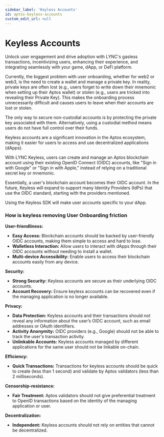 ```yaml
---
sidebar_label: 'Keyless Accounts'
id: aptos-keyless-accounts
custom_edit_url: null
---
```

# Keyless Accounts

<span className="text-lg text-[rgb(192,192,192)]">Unlock user engagement and drive adoption with LYNC's gasless transactions, incentivizing users, enhancing their experience, and integrating seamlessly with your game, dApp, or DeFi platform.</span>

Currently, the biggest problem with user onboarding, whether for web2 or web3, is the need to create a wallet and manage a private key. In reality, private keys are often lost (e.g., users forget to write down their mnemonic when setting up their Aptos wallet) or stolen (e.g., users are tricked into revealing their Private Key). This makes the onboarding process unnecessarily difficult and causes users to leave when their accounts are lost or stolen.

The only way to secure non-custodial accounts is by protecting the private key associated with them. Alternatively, using a custodial method means users do not have full control over their funds.

Keyless accounts are a significant innovation in the Aptos ecosystem, making it easier for users to access and use decentralized applications (dApps). 

With LYNC Keyless, users can create and manage an Aptos blockchain account using their existing OpenID Connect (OIDC) accounts, like "Sign in with Google" or "Sign in with Apple," instead of relying on a traditional secret key or mnemonic. 

Essentially, a user's blockchain account becomes their OIDC account. In the future, Keyless will expand to support many Identity Providers (IdPs) that use the OIDC standard, starting with the providers mentioned.

Using the Keyless SDK will make user accounts specific to your dApp.

### How is keyless removing User Onboarding friction

**User-friendliness:**

* **Easy Access:** Blockchain accounts should be backed by user-friendly OIDC accounts, making them simple to access and hard to lose.
* **Walletless Interaction:** Allow users to interact with dApps through their OIDC accounts without needing to install a wallet.
* **Multi-device Accessibility:** Enable users to access their blockchain accounts easily from any device.

**Security:**

* **Strong Security:** Keyless accounts are secure as their underlying OIDC accounts.
* **Account Recovery:** Ensure keyless accounts can be recovered even if the managing application is no longer available.

**Privacy:**

* **Data Protection:** Keyless accounts and their transactions should not reveal any information about the user’s OIDC account, such as email addresses or OAuth identifiers.
* **Activity Anonymity:** OIDC providers (e.g., Google) should not be able to track the user's transaction activity.
* **Unlinkable Accounts:** Keyless accounts managed by different applications for the same user should not be linkable on-chain.

**Efficiency:**
* **Quick Transactions:** Transactions for keyless accounts should be quick to create (less than 1 second) and validate by Aptos validators (less than 2 milliseconds).

**Censorship-resistance:**
* **Fair Treatment:** Aptos validators should not give preferential treatment to OpenID transactions based on the identity of the managing application or user.

**Decentralization:**
* **Independent:** Keyless accounts should not rely on entities that cannot be decentralized.